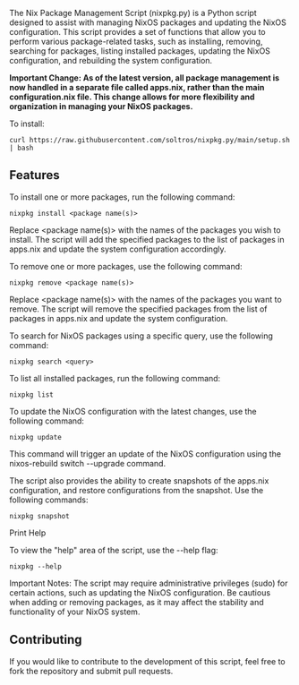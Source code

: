 The Nix Package Management Script (nixpkg.py) is a Python script designed to assist with managing NixOS packages and updating the NixOS configuration. This script provides a set of functions that allow you to perform various package-related tasks, such as installing, removing, searching for packages, listing installed packages, updating the NixOS configuration, and rebuilding the system configuration.


**Important Change: As of the latest version, all package management is now handled in a separate file called apps.nix, rather than the main configuration.nix file. This change allows for more flexibility and organization in managing your NixOS packages.**

To install:
```
curl https://raw.githubusercontent.com/soltros/nixpkg.py/main/setup.sh | bash
```

## Features

To install one or more packages, run the following command:

    nixpkg install <package name(s)>

Replace <package name(s)> with the names of the packages you wish to install. The script will add the specified packages to the list of packages in apps.nix and update the system configuration accordingly.

To remove one or more packages, use the following command:

    nixpkg remove <package name(s)>

Replace <package name(s)> with the names of the packages you want to remove. The script will remove the specified packages from the list of packages in apps.nix and update the system configuration.

To search for NixOS packages using a specific query, use the following command:

    nixpkg search <query>

To list all installed packages, run the following command:

    nixpkg list

 To update the NixOS configuration with the latest changes, use the following command:

    nixpkg update

This command will trigger an update of the NixOS configuration using the nixos-rebuild switch --upgrade command.

The script also provides the ability to create snapshots of the apps.nix configuration, and restore configurations from the snapshot. Use the following commands:

    nixpkg snapshot

Print Help

To view the "help" area of the script, use the --help flag:

    nixpkg --help

Important Notes: The script may require administrative privileges (sudo) for certain actions, such as updating the NixOS configuration. Be cautious when adding or removing packages, as it may affect the stability and functionality of your NixOS system.

## Contributing

If you would like to contribute to the development of this script, feel free to fork the repository and submit pull requests.
